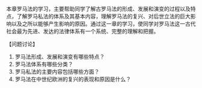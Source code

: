 本章罗马法的学习，主要帮助同学了解古罗马法的形成、发展和演变的过程以及特点，了解罗马私法的体系及其基本内容，理解罗马法的复兴、对后世立法的巨大影响以及之所以能够产生影响的原因。通过这一章的学习，使同学对罗马法这一古代社会最为先进、发达的法律体系有一个系统、完整的理解和把握。

【问题讨论】
1. 罗马法形成、发展和演变有哪些特点？
2. 罗马法体系有哪些分类？
3. 罗马私法的主要内容包括哪些方面？
4. 罗马法在中世纪欧洲的复兴的表现和原因是什么？